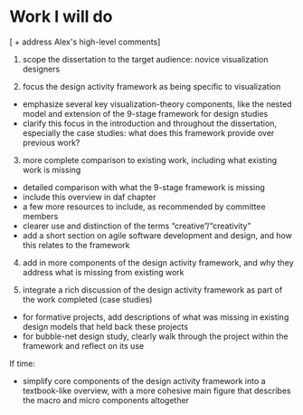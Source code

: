 # Work I will do

[ + address Alex's high-level comments]

1. scope the dissertation to the target audience: novice visualization designers


2. focus the design activity framework as being specific to visualization

- emphasize several key visualization-theory components, like the nested model and extension of the 9-stage framework for design studies
- clarify this focus in the introduction and throughout the dissertation, especially the case studies: what does this framework provide over previous work?



3. more complete comparison to existing work, including what existing work is missing

- detailed comparison with what the 9-stage framework is missing
- include this overview in daf chapter
- a few more resources to include, as recommended by committee members
- clearer use and distinction of the terms “creative”/“creativity”
- add a short section on agile software development and design, and how this relates to the framework



4. add in more components of the design activity framework, and why they address what is missing from existing work



5. integrate a rich discussion of the design activity framework as part of the work completed (case studies)

- for formative projects, add descriptions of what was missing in existing design models that held back these projects
- for bubble-net design study, clearly walk through the project within the framework and reflect on its use


If time:

- simplify core components of the design activity framework into a textbook-like overview, with a more cohesive main figure that describes the macro and micro components altogether
